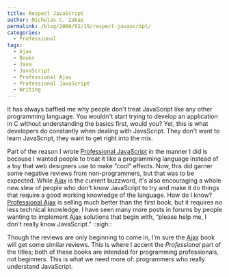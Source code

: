 ```yaml
---
title: Respect JavaScript
author: Nicholas C. Zakas
permalink: /blog/2006/02/19/respect-javascript/
categories:
  - Professional
tags:
  - Ajax
  - Books
  - Java
  - JavaScript
  - Professional Ajax
  - Professional JavaScript
  - Writing
---
```

It has always baffled me why people don't treat JavaScript like any other programming language. You wouldn't start trying to develop an application in C without understanding the basics first, would you? Yet, this is what developers do constantly when dealing with JavaScript. They don't want to learn JavaScript, they want to get right into the mix.

Part of the reason I wrote <a title="Professional JavaScript" rel="external" href="http://www.amazon.com/exec/obidos/redirect?link_code=ur2&tag=nczonline-20&camp=1789&creative=9325&path=http%3A%2F%2Fwww.amazon.com%2Fgp%2Fproduct%2F0764579088%2F">Professional JavaScript</a> in the manner I did is because I wanted people to treat it like a programming language instead of a toy that web designers use to make &#8220;cool&#8221; effects. Now, this did garner some negative reviews from non-programmers, but that was to be expected. While <acronym title="Asynchronous JavaScript + XML">Ajax</acronym> is the current buzzword, it's also encouraging a whole new slew of people who don't know JavaScript to try and make it do things that require a good working knowledge of the language. How do I know? <a title="Professional Ajax" rel="external" href="http://www.amazon.com/exec/obidos/redirect?link_code=ur2&tag=nczonline-20&camp=1789&creative=9325&path=http%3A%2F%2Fwww.amazon.com%2Fgp%2Fproduct%2F0471777781%2F">Professional Ajax</a> is selling much better than the first book, but it requires no less technical knowledge. I have seen many more posts in forums by people wanting to implement <acronym title="Asynchronous JavaScript + XML">Ajax</acronym> solutions that begin with, &#8220;please help me, I don't really know JavaScript.&#8221; ::sigh::

Though the reviews are only beginning to come in, I'm sure the <acronym title="Asynchronous JavaScript + XML">Ajax</acronym> book will get some similar reviews. This is where I accent the *Professional* part of the titles; both of these books are intended for programming professionals, not beginners. This is what we need more of: programmers who really understand JavaScript.
